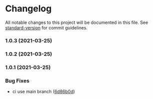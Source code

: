 # Changelog

All notable changes to this project will be documented in this file. See [standard-version](https://github.com/conventional-changelog/standard-version) for commit guidelines.

### 1.0.3 (2021-03-25)

### 1.0.2 (2021-03-25)

### 1.0.1 (2021-03-25)


### Bug Fixes

* ci use main branch ([6d86b0d](https://github.com/daichangxin/create-laya-app/commit/6d86b0d855b52ce1241016ae69dbe01b410a0eb1))
